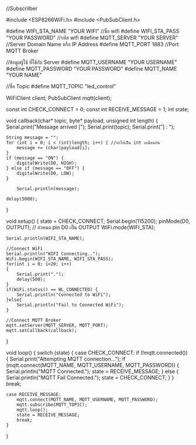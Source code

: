 //Subscrilber

#include <ESP8266WiFi.h>
#include <PubSubClient.h>

#define WIFI_STA_NAME "YOUR WIFI" //ชื่อ wifi
#define WIFI_STA_PASS "YOUR PASSWORD" //รหัส wifi
#define MQTT_SERVER "YOUR SERVER" //Server Domain Name หรือ IP Address
#define MQTT_PORT 1883 //Port MQTT Broker

//ข้อมูลผู้ใช้ ที่ใช้กับ Server
#define MQTT_USERNAME "YOUR USERNAME"
#define MQTT_PASSWORD "YOUR PASSWORD"
#define MQTT_NAME "YOUR NAME"

//ชื่อ Topic
#define MQTT_TOPIC "led_control"

WiFiClient client;
PubSubClient mqtt(client);

const int CHECK_CONNECT = 0;
const int RECEIVE_MESSAGE = 1;
int state;

void callback(char* topic, byte* payload, unsigned int length) 
{
    Serial.print("Message arrived [");
    Serial.print(topic);
    Serial.print("] : ");
    
    String message = "";
    for (int i = 0; i < (int)length; i++) { //ทำให้เป็น int เหมือนกัน
        message += (char)payload[i];
    }
    if (message == "ON") {
        digitalWrite(D0, HIGH);
    } else if (message == "OFF") {
        digitalWrite(D0, LOW);
    }
    
        Serial.println(message);

    delay(5000);
}

void setup()
{
    state = CHECK_CONNECT;
    Serial.begin(115200);
    pinMode(D0, OUTPUT); // กำหนด pin D0 เป็น OUTPUT
    WiFi.mode(WIFI_STA);

    Serial.println(WIFI_STA_NAME);
    
    //Connect WiFi
    Serial.println("WIFI Connecting..");
    WiFi.begin(WIFI_STA_NAME, WIFI_STA_PASS);
    for(int i = 0; i<20; i++)
    {
        Serial.print(".");
        delay(500);
    }
    if(WiFi.status() == WL_CONNECTED) {
        Serial.println("Connected to WiFi");
    }else{
        Serial.println("Fail to Connected WiFi");
    }

    //Connect MQTT Broker
    mqtt.setServer(MQTT_SERVER, MQTT_PORT); 
    mqtt.setCallback(callback);
}

void loop()
{
    switch (state)
    {
    case CHECK_CONNECT:
        if (!mqtt.connected())
        {
            Serial.print("Attempting MQTT connection…");
            if (mqtt.connect(MQTT_NAME, MQTT_USERNAME, MQTT_PASSWORD))
            {
                Serial.println("MQTT Connected.");
                state = RECEIVE_MESSAGE;
            }
            else
            {
                Serial.println("MQTT Fail Connected.");
                state = CHECK_CONNECT;
            }
        }
        break;

    case RECEIVE_MESSAGE:
        mqtt.connect(MQTT_NAME, MQTT_USERNAME, MQTT_PASSWORD);
        mqtt.subscribe(MQTT_TOPIC);
        mqtt.loop();
        state = RECEIVE_MESSAGE;
        break;
    }
}